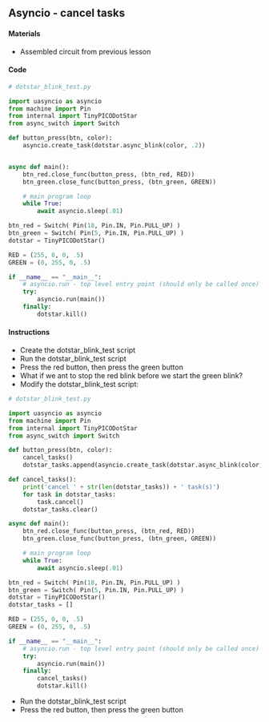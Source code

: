 ## Asyncio - cancel tasks

#### Materials
 - Assembled circuit from previous lesson

#### Code
```Python
# dotstar_blink_test.py

import uasyncio as asyncio
from machine import Pin
from internal import TinyPICODotStar
from async_switch import Switch

def button_press(btn, color):
    asyncio.create_task(dotstar.async_blink(color, .2))


async def main():
    btn_red.close_func(button_press, (btn_red, RED))
    btn_green.close_func(button_press, (btn_green, GREEN))

    # main program loop
    while True:
        await asyncio.sleep(.01)

btn_red = Switch( Pin(18, Pin.IN, Pin.PULL_UP) )
btn_green = Switch( Pin(5, Pin.IN, Pin.PULL_UP) )
dotstar = TinyPICODotStar()

RED = (255, 0, 0, .5)
GREEN = (0, 255, 0, .5)

if __name__ == "__main__":
    # asyncio.run - top level entry point (should only be called once)
    try:
        asyncio.run(main())
    finally:
        dotstar.kill()
```
#### Instructions
 - Create the dotstar_blink_test script
 - Run the dotstar_blink_test script
 - Press the red button, then press the green button
 - What if we ant to stop the red blink before we start the green blink?
 - Modify the dotstar_blink_test script:
```Python
# dotstar_blink_test.py

import uasyncio as asyncio
from machine import Pin
from internal import TinyPICODotStar
from async_switch import Switch

def button_press(btn, color):
    cancel_tasks()
    dotstar_tasks.append(asyncio.create_task(dotstar.async_blink(color, .2)))

def cancel_tasks():
    print('cancel ' + str(len(dotstar_tasks)) + ' task(s)')
    for task in dotstar_tasks:
        task.cancel()
    dotstar_tasks.clear()

async def main():
    btn_red.close_func(button_press, (btn_red, RED))
    btn_green.close_func(button_press, (btn_green, GREEN))

    # main program loop
    while True:
        await asyncio.sleep(.01)

btn_red = Switch( Pin(18, Pin.IN, Pin.PULL_UP) )
btn_green = Switch( Pin(5, Pin.IN, Pin.PULL_UP) )
dotstar = TinyPICODotStar()
dotstar_tasks = []

RED = (255, 0, 0, .5)
GREEN = (0, 255, 0, .5)

if __name__ == "__main__":
    # asyncio.run - top level entry point (should only be called once)
    try:
        asyncio.run(main())
    finally:
        cancel_tasks()
        dotstar.kill()
```
 - Run the dotstar_blink_test script
 - Press the red button, then press the green button


